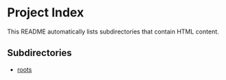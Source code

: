 # Project Index

This README automatically lists subdirectories that contain HTML content.

## Subdirectories

- [roots](./roots/index.html)
